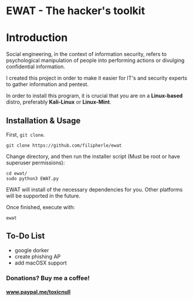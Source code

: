 # EWAT - The hacker's toolkit
# Introduction

Social engineering, in the context of information security, refers to psychological manipulation of people into performing actions or divulging confidential information.

I created this project in order to make it easier for IT's and security experts to gather information and pentest.

In order to install this program, it is crucial that you are on a __Linux-based__ distro, preferably __Kali-Linux__ or __Linux-Mint__.

## Installation & Usage

First, `git clone`.

    git clone https://github.com/filipherle/ewat

Change directory, and then run the installer script (Must be root or have superuser permissions):

    cd ewat/
    sudo python3 EWAT.py

EWAT will install of the necessary dependencies for you. Other platforms will be supported in the future.

Once finished, execute with:

    ewat
    
## To-Do List
- google dorker
- create phishing AP
- add macOSX support
### Donations? Buy me a coffee!
#### www.paypal.me/toxicnull
